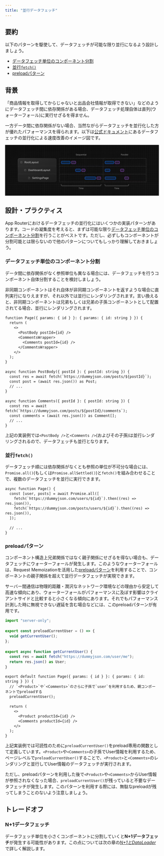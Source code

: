 ```yaml
---
title: "並行データフェッチ"
---
```


## 要約

以下のパターンを駆使して、データフェッチが可能な限り並行になるよう設計しましょう。

- [データフェッチ単位のコンポーネント分割](#データフェッチ単位のコンポーネント分割)
- [並行`fetch()`](#並行fetch)
- [preloadパターン](#preloadパターン)

## 背景

「商品情報を取得してからじゃないと出品会社情報が取得できない」などのようにデータフェッチ間に依存関係がある場合、データフェッチ処理自体は直列(ウォーターフォール)に実行せざるを得ません。

一方データ間に依存関係がない場合、当然ながらデータフェッチを並行化した方が優れたパフォーマンスを得られます。以下は[公式ドキュメント](https://nextjs.org/docs/app/building-your-application/data-fetching/patterns#parallel-and-sequential-data-fetching)にあるデータフェッチの並行化による速度改善のイメージ図です。

![water fall data fetch](/images/nextjs-basic-principle/sequential-fetching.png)

## 設計・プラクティス

App Routerにおけるデータフェッチの並行化にはいくつかの実装パターンがあります。コードの凝集度を考えると、まずは可能な限り[データフェッチ単位のコンポーネント分割](#データフェッチ単位のコンポーネント分割)を行うことがベストです。ただし、必ずしもコンポーネントが分割可能とは限らないので他のパターンについてもしっかり理解しておきましょう。

### データフェッチ単位のコンポーネント分割

データ間に依存関係がなく参照単位も異なる場合には、データフェッチを行うコンポーネント自体分割することを検討しましょう。

非同期コンポーネントはそれ自体が非同期コンポーネントを返すような場合に直列実行になりえますが、それ以外では並行にレンダリングされます。言い換えると、非同期コンポーネントは兄弟もしくは兄弟の子孫コンポーネントとして配置されてる場合、並行にレンダリングされます。

```tsx
function Page({ params: { id } }: { params: { id: string } }) {
  return (
    <>
      <PostBody postId={id} />
      <CommentsWrapper>
        <Comments postId={id} />
      </CommentsWrapper>
    </>
  );
}

async function PostBody({ postId }: { postId: string }) {
  const res = await fetch(`https://dummyjson.com/posts/${postId}`);
  const post = (await res.json()) as Post;
  // ...
}

async function Comments({ postId }: { postId: string }) {
  const res = await fetch(`https://dummyjson.com/posts/${postId}/comments`);
  const comments = (await res.json()) as Comment[];
  // ...
}
```

上記の実装例では`<PostBody />`と`<Comments />`(およびその子孫)は並行レンダリングされるので、データフェッチも並行となります。

### 並行`fetch()`

データフェッチ順には依存関係がなくとも参照の単位が不可分な場合には、`Promise.all()`(もしくは`Promise.allSettled()`)と`fetch()`を組み合わせることで、複数のデータフェッチを並行に実行できます。

```tsx
async function Page() {
  const [user, posts] = await Promise.all([
    fetch(`https://dummyjson.com/users/${id}`).then((res) => res.json()),
    fetch(`https://dummyjson.com/posts/users/${id}`).then((res) => res.json()),
  ]);

  // ...
}
```

### preloadパターン

コンポーネント構造上兄弟関係ではなく親子関係にせざるを得ない場合も、データフェッチにウォーターフォールが発生します。このようなウォーターフォールは、Request Memoizationを活用した[preloadパターン](https://nextjs.org/docs/app/building-your-application/data-fetching/patterns#preloading-data)を利用することで、コンポーネントの親子関係を超えて並行データフェッチが実現できます。

サーバー間通信は物理的距離・潤沢なネットワーク環境などの理由から安定して高速な傾向にあり、ウォーターフォールがパフォーマンスに及ぼす影響はクライアントサイドと比較すると小さくなる傾向にあります。それでもパフォーマンス計測した時に無視できない遅延を含む場合などには、このpreloadパターンが有用です。

```ts :app/fetcher.ts
import "server-only";

export const preloadCurrentUser = () => {
  void getCurrentUser();
};

export async function getCurrentUser() {
  const res = await fetch("https://dummyjson.com/user/me");
  return res.json() as User;
}
```

```tsx :app/products/[id]/page.tsx
export default function Page({ params: { id } }: { params: { id: string } }) {
  // `<Product>`や`<Comments>`のさらに子孫で`user`を利用するため、親コンポーネントでpreloadする
  preloadCurrentUser();

  return (
    <>
      <Product productId={id} />
      <Comments productId={id} />
    </>
  );
}
```

上記実装例では可読性のために`preloadCurrentUser()`をpreload専用の関数として定義しています。`<Product>`や`<Comments>`の子孫でUser情報を利用するため、ページレベルで`preloadCurrentUser()`することで、`<Product>`と`<Comments>`のレンダリングと並行してUser情報のデータフェッチが実行されます。

ただし、preloadパターンを利用した後で`<Product>`や`<Comments>`からUser情報が参照されなくなった場合、`preloadCurrentUser()`が残っていると不要なデータフェッチが発生します。このパターンを利用する際には、無駄なpreloadが残ってしまうことのないよう注意しましょう。

## トレードオフ

### N+1データフェッチ

データフェッチ単位を小さくコンポーネントに分割していくと**N+1データフェッチ**が発生する可能性があります。この点については次の章の[_N+1とDataLoader_](part_1_data_loader)で詳しく解説します。
